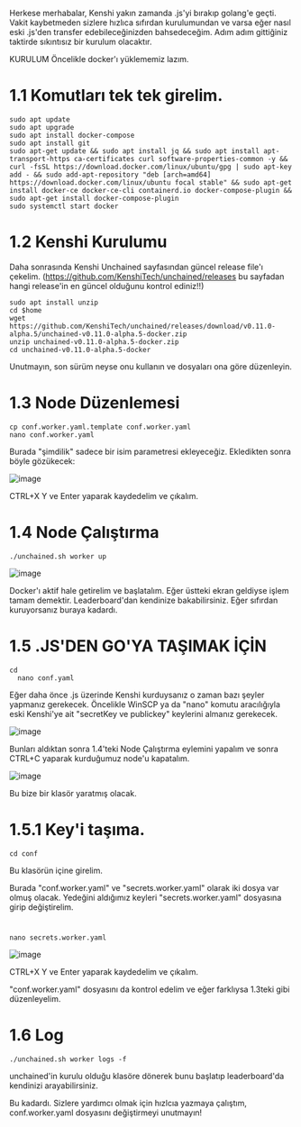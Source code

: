 Herkese merhabalar,
Kenshi yakın zamanda .js'yi bırakıp golang'e geçti. Vakit kaybetmeden sizlere hızlıca sıfırdan kurulumundan ve varsa eğer nasıl eski .js'den transfer edebileceğinizden bahsedeceğim.
Adım adım gittiğiniz taktirde sıkıntısız bir kurulum olacaktır.

KURULUM
Öncelikle docker'ı yüklememiz lazım.
# 1.1 Komutları tek tek girelim.
	sudo apt update 
	sudo apt upgrade
	sudo apt install docker-compose
	sudo apt install git
	sudo apt-get update && sudo apt install jq && sudo apt install apt-transport-https ca-certificates curl software-properties-common -y && curl -fsSL https://download.docker.com/linux/ubuntu/gpg | sudo apt-key add - && sudo add-apt-repository "deb [arch=amd64] https://download.docker.com/linux/ubuntu focal stable" && sudo apt-get install docker-ce docker-ce-cli containerd.io docker-compose-plugin && sudo apt-get install docker-compose-plugin
    sudo systemctl start docker

# 1.2 Kenshi Kurulumu
Daha sonrasında Kenshi Unchained sayfasından güncel release file'ı çekelim. 
(https://github.com/KenshiTech/unchained/releases bu sayfadan hangi release'in en güncel olduğunu kontrol ediniz!!)

    sudo apt install unzip
    cd $home
    wget https://github.com/KenshiTech/unchained/releases/download/v0.11.0-alpha.5/unchained-v0.11.0-alpha.5-docker.zip
    unzip unchained-v0.11.0-alpha.5-docker.zip
    cd unchained-v0.11.0-alpha.5-docker

  Unutmayın, son sürüm neyse onu kullanın ve dosyaları ona göre düzenleyin.

# 1.3 Node Düzenlemesi
    cp conf.worker.yaml.template conf.worker.yaml
    nano conf.worker.yaml


Burada "şimdilik" sadece bir isim parametresi ekleyeceğiz. 
Ekledikten sonra böyle gözükecek:

![image](https://github.com/awelmisin/KenshiGO/assets/73443933/09fdf2d9-3a70-400d-ac2f-93ca56933d4c)

CTRL+X Y ve Enter yaparak kaydedelim ve çıkalım.

# 1.4 Node Çalıştırma
    ./unchained.sh worker up 
![image](https://github.com/awelmisin/KenshiGO/assets/73443933/657b5a64-4067-47f2-9ee3-b67bb8dd0b04)

Docker'ı aktif hale getirelim ve başlatalım. Eğer üstteki ekran geldiyse işlem tamam demektir. Leaderboard'dan kendinize bakabilirsiniz.
Eğer sıfırdan kuruyorsanız buraya kadardı.

# 1.5 .JS'DEN GO'YA TAŞIMAK İÇİN
    cd
	  nano conf.yaml
Eğer daha önce .js üzerinde Kenshi kurduysanız o zaman bazı şeyler yapmanız gerekecek. Öncelikle  WinSCP ya da "nano" komutu aracılığıyla eski Kenshi'ye ait "secretKey ve publickey" keylerini almanız gerekecek.

![image](https://github.com/awelmisin/KenshiGO/assets/73443933/97ccd66e-e373-4e8e-a97f-5ed5669aec97)


Bunları aldıktan sonra 1.4'teki Node Çalıştırma eylemini yapalım ve sonra CTRL+C yaparak kurduğumuz node'u kapatalım.

![image](https://github.com/awelmisin/KenshiGO/assets/73443933/45497c0b-096d-4ea8-a6df-8a2c4cdb238f)

Bu bize bir klasör yaratmış olacak.

# 1.5.1 Key'i taşıma.
    cd conf
Bu klasörün içine girelim.

Burada "conf.worker.yaml" ve "secrets.worker.yaml" olarak iki dosya var olmuş olacak. Yedeğini aldığımız keyleri "secrets.worker.yaml" dosyasına girip değiştirelim.
#  
    nano secrets.worker.yaml

![image](https://github.com/awelmisin/KenshiGO/assets/73443933/fab49981-e7bc-4c87-af53-1b03136a285f)

CTRL+X Y ve Enter yaparak kaydedelim ve çıkalım.

"conf.worker.yaml" dosyasını da kontrol edelim ve eğer farklıysa 1.3teki gibi düzenleyelim.
# 1.6 Log
    ./unchained.sh worker logs -f
unchained'in kurulu olduğu klasöre dönerek bunu başlatıp leaderboard'da kendinizi arayabilirsiniz.

Bu kadardı. Sizlere yardımcı olmak için hızlcıa yazmaya çalıştım, conf.worker.yaml dosyasını değiştirmeyi unutmayın!




